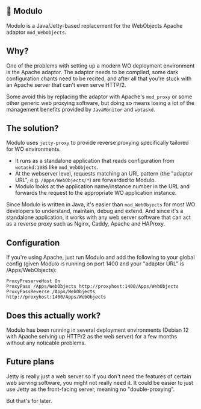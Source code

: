 ## 🤖 Modulo

Modulo is a Java/Jetty-based replacement for the WebObjects Apache adaptor `mod_WebObjects`.

## Why?

One of the problems with setting up a modern WO deployment environment is the Apache adaptor. The adaptor needs to be compiled, some dark configuration chants need to be recited, and after all that you're stuck with an Apache server that can't even serve HTTP/2.

Some avoid this by replacing the adaptor with Apache's `mod_proxy` or some other generic web proxying software, but doing so means losing a lot of the management benefits provided by `JavaMonitor` and `wotaskd`.

## The solution?

Modulo uses `jetty-proxy` to provide reverse proxying specifically tailored for WO environments.

 * It runs as a standalone application that reads configuration from `wotaskd:1085` like `mod_WebObjects`.
 * At the webserver level, requests matching an URL pattern (the "adaptor URL",  e.g. `/Apps/WebObjects/*`) are forwarded to Modulo.
 * Modulo looks at the application name/instance number in the URL and forwards the request to the appropriate WO application instance.

Since Modulo is written in Java, it's easier than `mod_WebObjects` for most WO developers to understand, maintain, debug and extend. And since it's a standalone application, it works with any web server software that can act as a reverse proxy such as Nginx, Caddy, Apache and HAProxy.

## Configuration

If you're using Apache, just run Modulo and add the following to your global config (given Modulo is running on port 1400 and your "adaptor URL" is /Apps/WebObjects):

```
ProxyPreserveHost On
ProxyPass /Apps/WebObjects http://proxyhost:1400/Apps/WebObjects
ProxyPassReverse /Apps/WebObjects http://proxyhost:1400/Apps/WebObjects
```

## Does this actually work?

Modulo has been running in several deployment environments (Debian 12 with Apache serving up HTTP/2 as the web server) for a few months without any noticable problems.

## Future plans

Jetty is really just a web server so if you don't need the features of certain web serving software, you might not really need it. It could be easier to just use Jetty as the front-facing server, meaning no "double-proxying".

But that's for later.